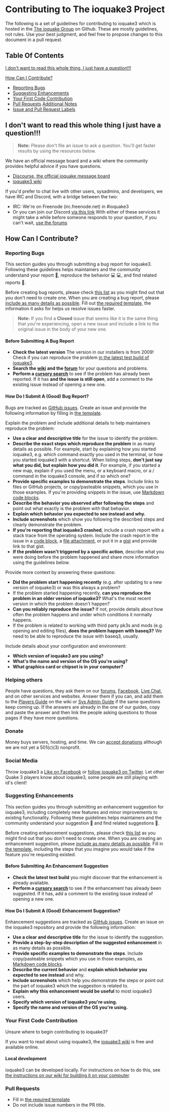 # Contributing to The ioquake3 Project

The following is a set of guidelines for contributing to ioquake3 which is hosted in the [The ioquake Group](https://github.com/ioquake) on Github. These are mostly guidelines, not rules. Use your best judgment, and feel free to propose changes to this document in a pull request.

## Table Of Contents

[I don't want to read this whole thing, I just have a question!!!](#i-dont-want-to-read-this-whole-thing-i-just-have-a-question)

[How Can I Contribute?](#how-can-i-contribute)
  * [Reporting Bugs](#reporting-bugs)
  * [Suggesting Enhancements](#suggesting-enhancements)
  * [Your First Code Contribution](#your-first-code-contribution)
  * [Pull Requests](#pull-requests)
[Additional Notes](#additional-notes)
  * [Issue and Pull Request Labels](#issue-and-pull-request-labels)

## I don't want to read this whole thing I just have a question!!!

> **Note:** Please don't file an issue to ask a question. You'll get faster results by using the resources below.

We have an official message board and a wiki where the community provides helpful advice if you have questions.

* [Discourse, the official ioquake message board](https://discourse.ioquake.org)
* [ioquake3 wiki](http://wiki.ioquake3.org/Main_Page)

If you'd prefer to chat live with other users, sysadmins, and developers, we have IRC and Discord, with a bridge between the two:
* IRC: We're on Freenode (irc.freenode.net) in #ioquake3
* Or you can join our Discord [via this link](https://discord.gg/fPaGNuy)
With either of these services it might take a while before someone responds to your question, if you can't wait, [use the forums](https://discourse.ioquake.org)

## How Can I Contribute?

### Reporting Bugs

This section guides you through submitting a bug report for ioquake3. Following these guidelines helps maintainers and the community understand your report :pencil:, reproduce the behavior :computer: :computer:, and find related reports :mag_right:.

Before creating bug reports, please check [this list](#before-submitting-a-bug-report) as you might find out that you don't need to create one. When you are creating a bug report, please [include as many details as possible](#how-do-i-submit-a-good-bug-report). Fill out [the required template](ISSUE_TEMPLATE.md), the information it asks for helps us resolve issues faster.

> **Note:** If you find a **Closed** issue that seems like it is the same thing that you're experiencing, open a new issue and include a link to the original issue in the body of your new one.

#### Before Submitting A Bug Report

* **Check the latest version** The version in our installers is from 2009! Check if you can reproduce the problem [in the latest test build of ioquake3](http://ioquake3.org/get-it/test-builds/).
* **Search the [wiki](http://wiki.ioquake3.org/) and the [forum](https://discourse.ioquake.org)** for your questions and problems.
* **Perform a [cursory search](https://github.com/search?q=+is%3Aissue+user%3Aioquake)** to see if the problem has already been reported. If it has **and the issue is still open**, add a comment to the existing issue instead of opening a new one.

#### How Do I Submit A (Good) Bug Report?

Bugs are tracked as [GitHub issues](https://guides.github.com/features/issues/). Create an issue and provide the following information by filling in [the template](ISSUE_TEMPLATE.md).

Explain the problem and include additional details to help maintainers reproduce the problem:

* **Use a clear and descriptive title** for the issue to identify the problem.
* **Describe the exact steps which reproduce the problem** in as many details as possible. For example, start by explaining how you started ioquake3, e.g. which command exactly you used in the terminal, or how you started ioquake3 with a shortcut. When listing steps, **don't just say what you did, but explain how you did it**. For example, if you started a new map, explain if you used the menu, or a keyboard macro, or a / command in the ioquake3 console, and if so which one?
* **Provide specific examples to demonstrate the steps**. Include links to files or GitHub projects, or copy/pasteable snippets, which you use in those examples. If you're providing snippets in the issue, use [Markdown code blocks](https://help.github.com/articles/markdown-basics/#multiple-lines).
* **Describe the behavior you observed after following the steps** and point out what exactly is the problem with that behavior.
* **Explain which behavior you expected to see instead and why.**
* **Include screenshots** which show you following the described steps and clearly demonstrate the problem.
* **If you're reporting that ioquake3 crashed**, include a crash report with a stack trace from the operating system. Include the crash report in the issue in a [code block](https://help.github.com/articles/markdown-basics/#multiple-lines), a [file attachment](https://help.github.com/articles/file-attachments-on-issues-and-pull-requests/), or put it in a [gist](https://gist.github.com/) and provide link to that gist.
* **If the problem wasn't triggered by a specific action**, describe what you were doing before the problem happened and share more information using the guidelines below.

Provide more context by answering these questions:

* **Did the problem start happening recently** (e.g. after updating to a new version of ioquake3) or was this always a problem?
* If the problem started happening recently, **can you reproduce the problem in an older version of ioquake3?** What's the most recent version in which the problem doesn't happen?
* **Can you reliably reproduce the issue?** If not, provide details about how often the problem happens and under which conditions it normally happens.
* If the problem is related to working with third party pk3s and mods (e.g. opening and editing files), **does the problem happen with baseq3?** We need to be able to reproduce the issue with baseq3, usually.

Include details about your configuration and environment:

* **Which version of ioquake3 are you using?**
* **What's the name and version of the OS you're using?**
* **What graphics card or chipset is in your computer?**

### Helping others
People have questions, they ask them on our [forums](https://discourse.ioquake.org/), [Facebook](https://www.facebook.com/ioquake3/), [Live Chat](http://wiki.ioquake3.org/Live_Chat), and on other services and websites. Answer them if you can, and add them to the [Players Guide](http://wiki.ioquake3.org/Players_Guide) on the wiki or [Sys Admin Guide](http://wiki.ioquake3.org/Sys_Admin_Guide) if the same questions keep coming up. If the answers are already in the one of our guides, copy and paste the answer and then link the people asking questions to those pages if they have more questions.

### Donate
Money buys servers, hosting, and time. We can [accept donations](http://ioquake3.org/donate/) although we are not yet a 501(c)(3) nonprofit.

### Social Media
Throw ioquake3 a [Like on Facebook](https://www.facebook.com/ioquake3/) or [follow ioquake3 on Twitter](https://twitter.com/ioquake3). Let other Quake 3 players know about ioquake3, some people are still playing with id's client!

### Suggesting Enhancements

This section guides you through submitting an enhancement suggestion for ioquake3, including completely new features and minor improvements to existing functionality. Following these guidelines helps maintainers and the community understand your suggestion :pencil: and find related suggestions :mag_right:.

Before creating enhancement suggestions, please check [this list](#before-submitting-an-enhancement-suggestion) as you might find out that you don't need to create one. When you are creating an enhancement suggestion, please [include as many details as possible](#how-do-i-submit-a-good-enhancement-suggestion). Fill in [the template](ISSUE_TEMPLATE.md), including the steps that you imagine you would take if the feature you're requesting existed.

#### Before Submitting An Enhancement Suggestion

* **Check the latest test build** you might discover that the enhancement is already available.
* **Perform a [cursory search](https://github.com/search?q=+is%3Aissue+user%3Aioquake)** to see if the enhancement has already been suggested. If it has, add a comment to the existing issue instead of opening a new one.

#### How Do I Submit A (Good) Enhancement Suggestion?

Enhancement suggestions are tracked as [GitHub issues](https://guides.github.com/features/issues/). Create an issue on the ioquake3 repository and provide the following information:

* **Use a clear and descriptive title** for the issue to identify the suggestion.
* **Provide a step-by-step description of the suggested enhancement** in as many details as possible.
* **Provide specific examples to demonstrate the steps**. Include copy/pasteable snippets which you use in those examples, as [Markdown code blocks](https://help.github.com/articles/markdown-basics/#multiple-lines).
* **Describe the current behavior** and **explain which behavior you expected to see instead** and why.
* **Include screenshots** which help you demonstrate the steps or point out the part of ioquake3 which the suggestion is related to.
* **Explain why this enhancement would be useful** to most ioquake3 users.
* **Specify which version of ioquake3 you're using.** 
* **Specify the name and version of the OS you're using.**

### Your First Code Contribution

Unsure where to begin contributing to ioquake3?

If you want to read about using ioquake3, the [ioquake3 wiki](http://wiki.ioquake3.org) is free and available online.

#### Local development

ioquake3 can be developed locally. For instructions on how to do this, see [the instructions on our wiki for building it on your computer](http://wiki.ioquake3.org/Building_ioquake3).

### Pull Requests

* Fill in [the required template](PULL_REQUEST_TEMPLATE.md)
* Do not include issue numbers in the PR title.
